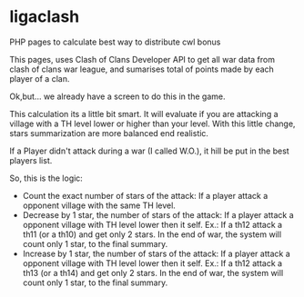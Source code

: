 # ligaclash
PHP pages to calculate best way to distribute cwl bonus

This pages, uses Clash of Clans Developer API to get all war data from clash of clans war league, and sumarises total of points made by each player of a clan.

Ok,but... we already have a screen to do this in the game.

This calculation its a little bit smart. It will evaluate if you are attacking a village with a TH level lower or higher than your level. With this little change, stars summarization are more balanced end realistic.

If a Player didn't attack during a war (I called W.O.), it hill be put in the best players list.

So, this is the logic:

 - Count the exact number of stars of the attack: If a player attack a opponent village with the same TH level.
 - Decrease by 1 star,  the number of stars of the attack: If a player attack a opponent village with TH level lower then it self. 
      Ex.: If a th12 attack a th11 (or a th10) and get only 2 stars. In the end of war, the system will count only 1 star, to the final summary.  
 - Increase by 1 star,  the number of stars of the attack: If a player attack a opponent village with TH level lower then it self. 
      Ex.: If a th12 attack a th13 (or a th14) and get only 2 stars. In the end of war, the system will count only 1 star, to the final summary.
      
